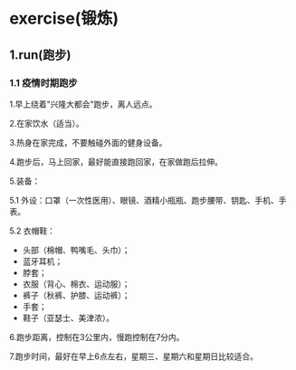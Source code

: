 # exercise(锻炼)

## 1.run(跑步)

### 1.1 疫情时期跑步

1.早上绕着"兴隆大都会"跑步，离人远点。

2.在家饮水（适当）。

3.热身在家完成，不要触碰外面的健身设备。

4.跑步后，马上回家，最好能直接跑回家，在家做跑后拉伸。

5.装备：

5.1 外设：口罩（一次性医用）、眼镜、酒精小瓶瓶、跑步腰带、钥匙、手机、手表。

5.2 衣帽鞋：

- 头部（棉帽、鸭嘴毛、头巾）；
- 蓝牙耳机；
- 脖套；
- 衣服（背心、棉衣、运动服）；
- 裤子（秋裤、护膝、运动裤）；
- 手套；
- 鞋子（亚瑟士、美津浓）。

6.跑步距离，控制在3公里内，慢跑控制在7分内。

7.跑步时间，最好在早上6点左右，星期三、星期六和星期日比较适合。


